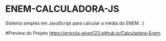 # ENEM-CALCULADORA-JS
Sistema simples em JavaScript para calcular a média do ENEM. :)

#Preview do Projeto https://priscila-alves123.github.io/Calculadora-Enem



